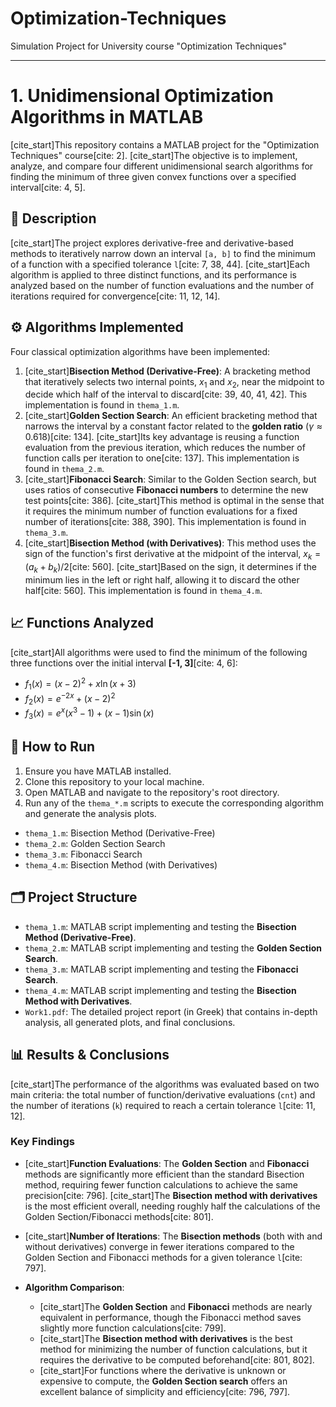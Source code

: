 # Optimization-Techniques
Simulation Project for University course "Optimization Techniques" 

---


# 1. Unidimensional Optimization Algorithms in MATLAB

[cite_start]This repository contains a MATLAB project for the "Optimization Techniques" course[cite: 2]. [cite_start]The objective is to implement, analyze, and compare four different unidimensional search algorithms for finding the minimum of three given convex functions over a specified interval[cite: 4, 5].


## 📜 Description

[cite_start]The project explores derivative-free and derivative-based methods to iteratively narrow down an interval `[a, b]` to find the minimum of a function with a specified tolerance `l`[cite: 7, 38, 44]. [cite_start]Each algorithm is applied to three distinct functions, and its performance is analyzed based on the number of function evaluations and the number of iterations required for convergence[cite: 11, 12, 14].

## ⚙️ Algorithms Implemented

Four classical optimization algorithms have been implemented:

1.  [cite_start]**Bisection Method (Derivative-Free)**: A bracketing method that iteratively selects two internal points, $x_1$ and $x_2$, near the midpoint to decide which half of the interval to discard[cite: 39, 40, 41, 42]. This implementation is found in `thema_1.m`.
2.  [cite_start]**Golden Section Search**: An efficient bracketing method that narrows the interval by a constant factor related to the **golden ratio** ($\gamma \approx 0.618$)[cite: 134]. [cite_start]Its key advantage is reusing a function evaluation from the previous iteration, which reduces the number of function calls per iteration to one[cite: 137]. This implementation is found in `thema_2.m`.
3.  [cite_start]**Fibonacci Search**: Similar to the Golden Section search, but uses ratios of consecutive **Fibonacci numbers** to determine the new test points[cite: 386]. [cite_start]This method is optimal in the sense that it requires the minimum number of function evaluations for a fixed number of iterations[cite: 388, 390]. This implementation is found in `thema_3.m`.
4.  [cite_start]**Bisection Method (with Derivatives)**: This method uses the sign of the function's first derivative at the midpoint of the interval, $x_k = (a_k + b_k)/2$[cite: 560]. [cite_start]Based on the sign, it determines if the minimum lies in the left or right half, allowing it to discard the other half[cite: 560]. This implementation is found in `thema_4.m`.

## 📈 Functions Analyzed

[cite_start]All algorithms were used to find the minimum of the following three functions over the initial interval **[-1, 3]**[cite: 4, 6]:

* $f_1(x) = (x-2)^2 + x \ln(x+3)$
* $f_2(x) = e^{-2x} + (x-2)^2$
* $f_3(x) = e^x(x^3-1) + (x-1)\sin(x)$

## 🚀 How to Run

1.  Ensure you have MATLAB installed.
2.  Clone this repository to your local machine.
3.  Open MATLAB and navigate to the repository's root directory.
4.  Run any of the `thema_*.m` scripts to execute the corresponding algorithm and generate the analysis plots.

* `thema_1.m`: Bisection Method (Derivative-Free)
* `thema_2.m`: Golden Section Search
* `thema_3.m`: Fibonacci Search
* `thema_4.m`: Bisection Method (with Derivatives)

## 🗂️ Project Structure

* `thema_1.m`: MATLAB script implementing and testing the **Bisection Method (Derivative-Free)**.
* `thema_2.m`: MATLAB script implementing and testing the **Golden Section Search**.
* `thema_3.m`: MATLAB script implementing and testing the **Fibonacci Search**.
* `thema_4.m`: MATLAB script implementing and testing the **Bisection Method with Derivatives**.
* `Work1.pdf`: The detailed project report (in Greek) that contains in-depth analysis, all generated plots, and final conclusions.

## 📊 Results & Conclusions

[cite_start]The performance of the algorithms was evaluated based on two main criteria: the total number of function/derivative evaluations (`cnt`) and the number of iterations (`k`) required to reach a certain tolerance `l`[cite: 11, 12].

### Key Findings

* [cite_start]**Function Evaluations**: The **Golden Section** and **Fibonacci** methods are significantly more efficient than the standard Bisection method, requiring fewer function calculations to achieve the same precision[cite: 796]. [cite_start]The **Bisection method with derivatives** is the most efficient overall, needing roughly half the calculations of the Golden Section/Fibonacci methods[cite: 801].

* [cite_start]**Number of Iterations**: The **Bisection methods** (both with and without derivatives) converge in fewer iterations compared to the Golden Section and Fibonacci methods for a given tolerance `l`[cite: 797].

* **Algorithm Comparison**:
    * [cite_start]The **Golden Section** and **Fibonacci** methods are nearly equivalent in performance, though the Fibonacci method saves slightly more function calculations[cite: 799].
    * [cite_start]The **Bisection method with derivatives** is the best method for minimizing the number of function calculations, but it requires the derivative to be computed beforehand[cite: 801, 802].
    * [cite_start]For functions where the derivative is unknown or expensive to compute, the **Golden Section search** offers an excellent balance of simplicity and efficiency[cite: 796, 797].
